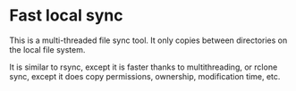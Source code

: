 Fast local sync
===============

This is a multi-threaded file sync tool. It only copies between directories on the local file system.

It is similar to rsync, except it is faster thanks to multithreading, or rclone sync, except it does copy permissions, ownership, modification time, etc.
